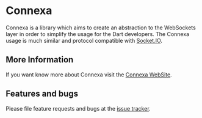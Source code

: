 # Connexa

Connexa is a library which aims to create an abstraction to the WebSockets layer in order to simplify the usage for the Dart developers. The Connexa usage is much similar and protocol compatible with [Socket.IO][socketio].

## More Information

If you want know more about Connexa visit the [Connexa WebSite][connexawebsite].

## Features and bugs

Please file feature requests and bugs at the [issue tracker][tracker].

[tracker]: https://github.com/Designture/Connexa/issues
[socketio]: http://socket.io/
[connexawebsite]: http://designture.github.io/Connexa/

